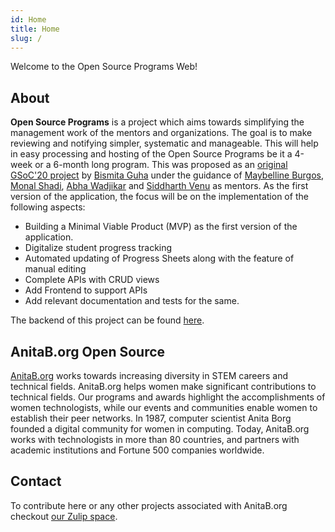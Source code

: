 ```yaml
---
id: Home
title: Home
slug: /
---
```


Welcome to the Open Source Programs Web!
## About
**Open Source Programs** is a project which aims towards simplifying the management work of the mentors and organizations. The goal is to make reviewing and notifying simpler, systematic and manageable. This will help in easy processing and hosting of the Open Source Programs be it a 4-week or a 6-month long program. This was proposed as an [original GSoC'20 project](https://summerofcode.withgoogle.com/organizations/4752039663370240/) by [Bismita Guha](https://github.com/bismitaguha) under the guidance of [Maybelline Burgos](https://github.com/mayburgos), [Monal Shadi](https://github.com/Monal5031), [Abha Wadjikar](https://github.com/abha224) and [Siddharth Venu](https://github.com/sidvenu) as mentors.
As the first version of the application, the focus will be on the implementation of the following aspects:
- Building a  Minimal Viable Product (MVP) as the first version of the application.
- Digitalize student progress tracking
- Automated updating of Progress Sheets along with the feature of manual editing
- Complete APIs with CRUD views
- Add Frontend to support APIs
- Add relevant documentation and tests for the same.

The backend of this project can be found [here](https://github.com/anitab-org/open-source-programs-backend).

## AnitaB.org Open Source
[AnitaB.org](https://anitab.org/) works towards increasing diversity in STEM careers and technical fields. AnitaB.org helps women make significant contributions to technical fields. Our programs and awards highlight the accomplishments of women technologists, while our events and communities enable women to establish their peer networks.
In 1987, computer scientist Anita Borg founded a digital community for women in computing. Today, AnitaB.org works with technologists in more than 80 countries, and partners with academic institutions and Fortune 500 companies worldwide.

## Contact
To contribute here or any other projects associated with AnitaB.org checkout [our Zulip space](https://anitab-org.zulipchat.com/).